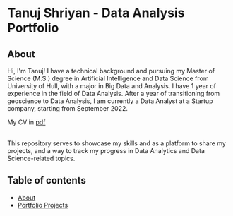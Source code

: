 # Tanuj Shriyan - Data Analysis Portfolio 

## About

Hi, I'm Tanuj! I have a technical background and pursuing my Master of Science (M.S.) degree in Artificial Intelligence and Data Science from University of Hull, with a major in Big Data and Analysis. I have 1 year of experience in the field of Data Analysis. After a year of transitioning from geoscience to Data Analysis, I am currently a Data Analyst at a Startup company, starting from September 2022.      

My CV in [pdf](https://drive.google.com/file/d/11j0Dz7bB1T5ZhkTzU2cGKas7Fv1XtpMP/view?usp=drive_link) 

<br>
This repository serves to showcase my skills and as a platform to share my projects, and a way to track my progress in Data Analytics and Data Science-related topics.  
<br>

## Table of contents
- [About](#about)
- [Portfolio Projects](#portfolio-projects)
